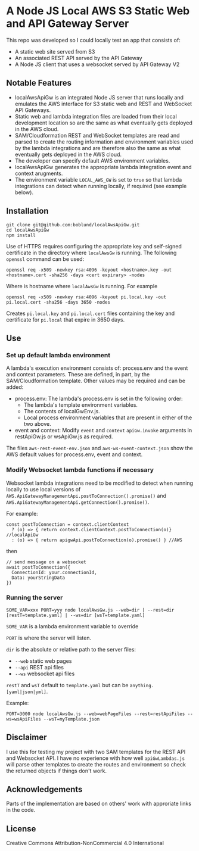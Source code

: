 # A Node JS Local AWS S3 Static Web and API Gateway Server

This repo was developed so I could locally test an app that consists of:
- A static web site served from S3
- An associated REST API served by the API Gateway
- A Node JS client that uses a websocket served by API Gateway V2

## Notable Features

- localAwsApiGw is an integrated Node JS server that runs locally and emulates the AWS interface for S3 static web and REST and WebSocket API Gateways.
- Static web and lambda integration files are loaded from their local development location so are the same as what eventually gets deployed in the AWS cloud.
- SAM/Cloudformation REST and WebSocket templates are read and parsed to create the routing information and environment variables used by the lambda integrations and are therefore also the same as what eventually gets deployed in the AWS cloud.
- The developer can specify default AWS environment variables.
- localAwsApiGw generates the appropriate lambda integration event and context arugments.
- The environment variable ```LOCAL_AWS_GW``` is set to ```true``` so that lambda integrations can detect when running locally, if required (see example below).

## Installation

```
git clone git@github.com:boblund/localAwsApiGw.git
cd localAwsApiGw
npm install
```

Use of HTTPS requires configuring the appropriate key and self-signed certificate in the directory where ```localAwsGw``` is running. The following ```openssl``` command can be used:

```
openssl req -x509 -newkey rsa:4096 -keyout <hostname>.key -out <hostname>.cert -sha256 -days <cert expirary> -nodes
```

Where <hostname> is hostname where ```localAwsGw``` is running. For example

```
openssl req -x509 -newkey rsa:4096 -keyout pi.local.key -out pi.local.cert -sha256 -days 3650 -nodes
```

Creates ```pi.local.key``` and ```pi.local.cert``` files containing the key and certificate for ```pi.local``` that expire in 3650 days.

## Use

### Set up default lambda environment

A lambda's execution environment consists of: process.env and the event and context parameters. These are defined, in part, by the SAM/Cloudformation template. Other values may be required and can be added:
- process.env: The lambda's process.env is set in the following order:
	- The lambda's template environment variables.
	- The contents of localGwEnv.js.
	- Local process environment variables that are present in either of the two above.
- event and context: Modify ```event``` and ```context``` ```apiGw.invoke``` arguments in restApiGw.js or wsApiGw.js as required.

The files ```aws-rest-event-env.json``` and ```aws-ws-event-context.json``` show the AWS default values for process.env, event and context.

### Modify Websocket lambda functions if necessary

Websocket lambda integrations need to be modified to detect when running locally to use local versions of
```AWS.ApiGatewayManagementApi.postToConnection().promise()``` and ```AWS.ApiGatewayManagementApi.getConnection().promise()```.

For example:
```
const postToConnection = context.clientContext
  ? (o) => { return context.clientContext.postToConnection(o)} //localApiGw
  : (o) => { return apigwApi.postToConnection(o).promise() } //AWS
```

then

```
// send message on a websocket
await postToConnection({
  ConnectionId: your.connectionId,
  Data: yourStringData
})
```

### Running the server

```SOME_VAR=xxx PORT=yyy node localAwsGw.js --web=dir | --rest=dir [restT=template.yaml] | --ws=dir [wsT=template.yaml]```

```SOME_VAR``` is a lambda environment variable to override

```PORT``` is where the server will listen.

```dir``` is the absolute or relative path to the server files:
- ```--web``` static web pages
- ```--api``` REST api files
- ```--ws``` websocket api files

```restT``` and ```wsT``` default to ```template.yaml``` but can be ```anything.[yaml|json|yml]```.

Example:

```
PORT=3000 node localAwsGw.js --web=webPageFiles --rest=restApiFiles --ws=wsApiFiles --wsT=myTemplate.json
```

## Disclaimer

I use this for testing my project with two SAM templates for the REST API and Websocket API. I have no experience with how well ```apiGwLambdas.js``` will parse other templates to create the routes and environment so check the returned objects if things don't work.

## Acknowledgements

Parts of the implementation are based on others' work with approriate links in the code.

## License <a name="license"></a>

Creative Commons Attribution-NonCommercial 4.0 International
